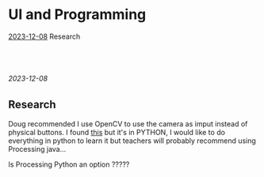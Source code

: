 # UI and Programming

 [2023-12-08](#2023-12-08) Research

<br/><br/>

###### 2023-12-08
## Research

Doug recommended I use OpenCV to use the camera as imput instead of physical buttons.
I found [this](https://github.com/amarlearning/Finger-Detection-and-Tracking) but it's in PYTHON, I would like to do everything in python to learn it but teachers will probably recommend using Processing java...

Is Processing Python an option ?????